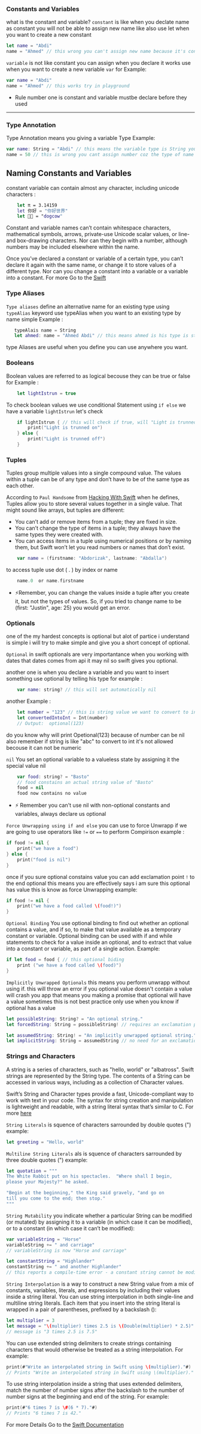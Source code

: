 ### Constants and Variables

what is the constant and variable?
`constant` is like when you declate name as constant you will not be able to assign new name like also use let when you want to create a new constant

```swift
let name = "Abdi"
name = "Ahmed" // this wrong you can't assign new name because it's constant
```

`variable` is not like constant you can assign when you declare it works use when you want to create a new variable `var` for Example:

```swift
var name = "Abdi"
name = "Ahmed" // this works try in playground
```

- Rule number one is constant and variable mustbe declare before they used

---

### Type Annotation

Type Annotation means you giving a variable Type
Example:

```swift
var name: String = "Abdi" // this means the variable type is String you can't assign number
name = 50 // this is wrong you cant assign number coz the type of name is String
```

## Naming Constants and Variables

constant variable can contain almost any character, including unicode characters :

```swift
    let π = 3.14159
    let 你好 = "你好世界"
    let 🐶🐮 = "dogcow"
```

Constant and variable names can’t contain whitespace characters, mathematical symbols, arrows, private-use Unicode scalar values, or line- and box-drawing characters. Nor can they begin with a number, although numbers may be included elsewhere within the name.

Once you’ve declared a constant or variable of a certain type, you can’t declare it again with the same name, or change it to store values of a different type. Nor can you change a constant into a variable or a variable into a constant. For more Go to the [Swift](https://docs.swift.org/swift-book/LanguageGuide/TheBasics.html)

### Type Aliases

`Type aliases` define an alternative name for an existing type using `typeAlias` keyword
use typeAlias when you want to an existing type by name
simple Example :

```swift
   typeAlais name = String
   let ahmed: name = "Ahmed Abdi" // this means ahmed is his type is string instead of writing type as string i used this example typeAlias
```

type Aliases are useful when you define you can use anywhere you want.

### Booleans

Boolean values are referred to as logical becouse they can be true or false
for Example :

```swift
    let lightIstrun = true
```

To check boolean values we use conditional Statement using `if else`
we have a variable `lightIstrun` let's check

```swift
    if lightIstrun { // this will check if true, will "Light is trunned on" also if lightIstrun is false will jump else
        print("Light is trunned on")
    } else {
        print("Light is trunned off")
    }
```

### Tuples

Tuples group multiple values into a single compound value. The values within a tuple can be of any type and don’t have to be of the same type as each other.

According to `Paul Handsome` from [Hacking With Swift](https://www.hackingwithswift.com/sixty/2/3/tuples) when he defines, Tuples allow you to store several values together in a single value. That might sound like arrays, but tuples are different:

- You can’t add or remove items from a tuple; they are fixed in size.
- You can’t change the type of items in a tuple; they always have the same types they were created with.
- You can access items in a tuple using numerical positions or by naming them, but Swift won’t let you read numbers or names that don’t exist.

```swift
    var name = (firstname: "Abdorizak", lastname: "Abdalla")
```

to access tuple use dot ( . ) by index or name

```swift
    name.0  or name.firstname
```

- ⚡️Remember, you can change the values inside a tuple after you create it, but not the types of values. So, if you tried to change name to be (first: "Justin", age: 25) you would get an error.

### Optionals

one of the my hardest concepts is optional but alot of partice i understand is simple i will try to make simple and give you a short concept of optional.

`Optional` in swift optionals are very importantance when you working with dates that dates comes from api it may nil so swift gives you optional.

another one is when you declare a variable and you want to insert something use optional by telling his type for example :

```swift
    var name: string? // this will set automatically nil
```

another Example :

```swift
    let number = "123" // this is string value we want to convert to int
    let convertedIntoInt = Int(number)
    // Output:  optional(123)
```

do you know why will print Opetional(123) because of number can be nil
also remember if string is like "abc" to convert to int it's not allowed becouse it can not be numeric

`nil` You set an optional variable to a valueless state by assigning it the special value nil

```swift
    var food: string? = "Basto"
    // food constains an actual string value of "Basto"
    food = nil
    food now contains no value
```

- ⚡️ Remember you can't use nil with non-optional constants and variables, always declare us optional

`Force Unwrapping using if and else`
you can use to force Unwrapp if we are going to use operators like `!=` or `==` to perform Compirison example :

```swift
if food != nil {
    print("we have a food")
} else {
    print("food is nil")
}
```

once if you sure optional constains value you can add exclamation point `!` to the end optional this means you are effectively says i am sure this optional has value this is know as force Unwrapping
example:

```swift
if food != nil {
    print("we have a food called \(food!)")
}
```

`Optional Binding`
You use optional binding to find out whether an optional contains a value, and if so, to make that value available as a temporary constant or variable. Optional binding can be used with if and while statements to check for a value inside an optional, and to extract that value into a constant or variable, as part of a single action. Example:

```swift
if let food = food { // this optional biding
    print ("we have a food called \(food)")
}
```

`Implicitly Unwrapped Optionals` this means you perform unwrapp without using if. this will throw an error if you optional value doesn't contain a value will crash you app that means you making a promise that optional will have a value sometimes this is not best practice only use when you know if optional has a value

```swift
let possibleString: String? = "An optional string."
let forcedString: String = possibleString! // requires an exclamation point

let assumedString: String! = "An implicitly unwrapped optional string."
let implicitString: String = assumedString // no need for an exclamation point
```

### Strings and Characters

A string is a series of characters, such as "hello, world" or "albatross". Swift strings are represented by the String type. The contents of a String can be accessed in various ways, including as a collection of Character values.

Swift’s String and Character types provide a fast, Unicode-compliant way to work with text in your code. The syntax for string creation and manipulation is lightweight and readable, with a string literal syntax that’s similar to C. For more [here](https://docs.swift.org/swift-book/LanguageGuide/StringsAndCharacters.html)

`String Literals` is squence of characters sarrounded by double quotes (") example:

```swift
let greeting = "Hello, world"
```

`Multiline String Literals` als is squence of characters sarrounded by three double quotes (") example:

```swift
let quotation = """
The White Rabbit put on his spectacles.  "Where shall I begin,
please your Majesty?" he asked.

"Begin at the beginning," the King said gravely, "and go on
till you come to the end; then stop."
"""
```

`String Mutability` you indicate whether a particular String can be modified (or mutated) by assigning it to a variable (in which case it can be modified), or to a constant (in which case it can’t be modified):

```swift
var variableString = "Horse"
variableString += " and carriage"
// variableString is now "Horse and carriage"

let constantString = "Highlander"
constantString += " and another Highlander"
// this reports a compile-time error - a constant string cannot be modified
```

`String Interpolation` is a way to construct a new String value from a mix of constants, variables, literals, and expressions by including their values inside a string literal. You can use string interpolation in both single-line and multiline string literals. Each item that you insert into the string literal is wrapped in a pair of parentheses, prefixed by a backslash (\):

```swift
let multiplier = 3
let message = "\(multiplier) times 2.5 is \(Double(multiplier) * 2.5)"
// message is "3 times 2.5 is 7.5"
```

You can use extended string delimiters to create strings containing characters that would otherwise be treated as a string interpolation. For example:

```swift
print(#"Write an interpolated string in Swift using \(multiplier)."#)
// Prints "Write an interpolated string in Swift using \(multiplier)."
```

To use string interpolation inside a string that uses extended delimiters, match the number of number signs after the backslash to the number of number signs at the beginning and end of the string. For example:

```swift
print(#"6 times 7 is \#(6 * 7)."#)
// Prints "6 times 7 is 42."
```

For more Details Go to the [Swift Documentation](https://docs.swift.org/swift-book/LanguageGuide/TheBasics.html)
